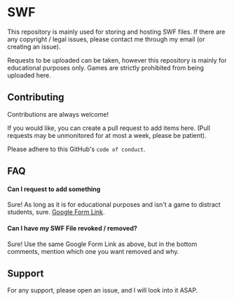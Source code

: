 # SWF
This repository is mainly used for storing and hosting SWF files. If there are any copyright / legal issues, please contact me through my email (or creating an issue). 

Requests to be uploaded can be taken, however this repository is mainly for educational purposes only. Games are strictly prohibited from being uploaded here. 


## Contributing

Contributions are always welcome!

If you would like, you can create a pull request to add items here. (Pull requests may be unmonitored for at most a week, please be patient).

Please adhere to this GitHub's `code of conduct`.


## FAQ

#### Can I request to add something

Sure! As long as it is for educational purposes and isn't a game to distract students, sure. [Google Form Link](https://forms.gle/8cuWiGmmV4rJfoLU6).

#### Can I have my SWF File revoked / removed?

Sure! Use the same Google Form Link as above, but in the bottom comments, mention which one you want removed and why.


## Support

For any support, please open an issue, and I will look into it ASAP.

